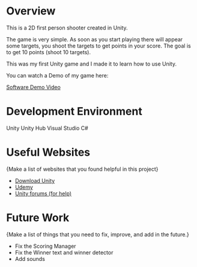 # Overview

This is a 2D first person shooter created in Unity.

The game is very simple. As soon as you start playing there will appear some targets, you shoot the targets to get points in your 
score. The goal is to get 10 points (shoot 10 targets).

This was my first Unity game and I made it to learn how to use Unity.

You can watch a Demo of my game here:

[Software Demo Video](http://youtube.link.goes.here)

# Development Environment

Unity
Unity Hub
Visual Studio
C#

# Useful Websites

{Make a list of websites that you found helpful in this project}
* [Download Unity](https://unity.com/download)
* [Udemy](https://www.udemy.com/tutorial/unity-game-development-by-example/create-2d-target-shooting-game-in-1-hour/)
* [Unity forums (for help)](https://forum.unity.com/)

# Future Work

{Make a list of things that you need to fix, improve, and add in the future.}
* Fix the Scoring Manager
* Fix the Winner text and winner detector
* Add sounds